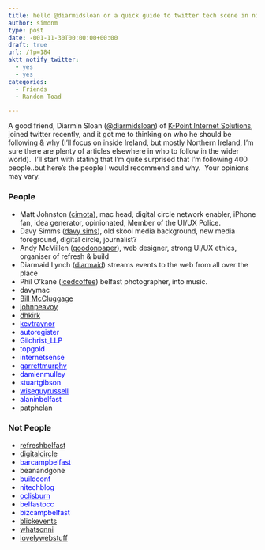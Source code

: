 ```yaml
---
title: hello @diarmidsloan or a quick guide to twitter tech scene in ni
author: simonm
type: post
date: -001-11-30T00:00:00+00:00
draft: true
url: /?p=184
aktt_notify_twitter:
  - yes
  - yes
categories:
  - Friends
  - Random Toad

---
```

A good friend, Diarmin Sloan ([@diarmidsloan][1]) of [K-Point Internet Solutions][2], joined twitter recently, and it got me to thinking on who he should be following & why (I&#8217;ll focus on inside Ireland, but mostly Northern Ireland, I&#8217;m sure there are plenty of articles elsewhere in who to follow in the wider world).  I&#8217;ll start with stating that I&#8217;m quite surprised that I&#8217;m following 400 people..but here&#8217;s the people I would recommend and why.  Your opinions may vary.

### People

  * Matt Johnston ([cimota][3]), mac head, digital circle network enabler, iPhone fan, idea generator, opinionated, Member of the UI/UX Police.
  * Davy Simms ([davy sims][4]), old skool media background, new media foreground, digital circle, journalist?
  * Andy McMillen ([goodonpaper][5]), web designer, strong UI/UX ethics, organiser of refresh & build
  * Diarmaid Lynch ([diarmaid][6]) streams events to the web from all over the place
  * Phil O&#8217;kane ([icedcoffee][7]) belfast photographer, into music.
  * davymac
  * [Bill McCluggage][8]
  * [johnpeavoy][9]
  * [dhkirk][10]
  * <a style="text-decoration: underline; color: #0000ff; padding: 0px; margin: 0px;" title="kevtraynor" hreflang="en" href="http://twitter.com/kevtraynor">kevtraynor</a>
  * <a style="text-decoration: none; color: #0000ff; padding: 0px; margin: 0px;" title="autoregister" hreflang="en" href="http://twitter.com/autoregister">autoregister</a>
  * <a style="text-decoration: none; color: #0000ff; padding: 0px; margin: 0px;" title="Gilchrist_LLP" hreflang="en" href="http://twitter.com/Gilchrist_LLP">Gilchrist_LLP</a>
  * <a style="text-decoration: none; color: #0000ff; padding: 0px; margin: 0px;" title="topgold" hreflang="en" href="http://twitter.com/topgold">topgold</a>
  * <a style="text-decoration: none; color: #0000ff; padding: 0px; margin: 0px;" title="internetsense" hreflang="en" href="http://twitter.com/internetsense">internetsense</a>
  * <a style="text-decoration: underline; color: #0000ff; padding: 0px; margin: 0px;" title="garrettmurphy" hreflang="en" href="http://twitter.com/garrettmurphy">garrettmurphy</a>
  * <a style="text-decoration: none; color: #0000ff; padding: 0px; margin: 0px;" title="damienmulley" hreflang="en" href="http://twitter.com/damienmulley">damienmulley</a>
  * <a style="text-decoration: none; color: #0000ff; padding: 0px; margin: 0px;" title="stuartgibson" hreflang="en" href="http://twitter.com/stuartgibson">stuartgibson</a>
  * <a style="text-decoration: underline; color: #0000ff; padding: 0px; margin: 0px;" title="wiseguyrussell" hreflang="en" href="http://twitter.com/wiseguyrussell">wiseguyrussell</a>
  * <a style="text-decoration: none; color: #0000ff; padding: 0px; margin: 0px;" title="alaninbelfast" hreflang="en" href="http://twitter.com/alaninbelfast">alaninbelfast</a>
  * patphelan

### Not People

  * [refreshbelfast][11]
  * [digitalcircle][5]
  * <a style="text-decoration: none; color: #0000ff; padding: 0px; margin: 0px;" title="barcampbelfast" hreflang="en" href="http://twitter.com/barcampbelfast">barcampbelfast</a>
  * beanandgone
  * <a style="text-decoration: none; color: #0000ff; padding: 0px; margin: 0px;" title="buildconf" hreflang="en" href="http://twitter.com/buildconf">buildconf</a>
  * <a style="text-decoration: none; color: #0000ff; padding: 0px; margin: 0px;" title="buildconf" hreflang="en" href="http://twitter.com/buildconf"></a><a style="text-decoration: none; color: #0000ff; padding: 0px; margin: 0px;" title="nitechblog" hreflang="en" href="http://twitter.com/nitechblog">nitechblog</a>
  * <a style="text-decoration: underline; color: #0000ff; padding: 0px; margin: 0px;" title="oclisburn" hreflang="en" href="http://twitter.com/oclisburn">oclisburn</a>
  * <a style="text-decoration: none; color: #0000ff; padding: 0px; margin: 0px;" title="belfastocc" hreflang="en" href="http://twitter.com/belfastocc">belfastocc</a>
  * <a style="text-decoration: none; color: #0000ff; padding: 0px; margin: 0px;" title="bizcampbelfast" hreflang="en" href="http://twitter.com/bizcampbelfast">bizcampbelfast</a>
  * [blickevents][12]
  * [whatsonni][13]
  * [lovelywebstuff][14]

 [1]: http://twitter.com/diarmidsloan
 [2]: http://www.k-point.co.uk/
 [3]: http://twitter.com/cimota
 [4]: http://twitter.com/davy_sims
 [5]: http://twitter.com/goodonpaper
 [6]: http://twitter.com/diarmaid
 [7]: http://twitter.com/icedcoffee
 [8]: http://twitter.com/BillMcCluggage
 [9]: http://twitter.com/johnpeavoy
 [10]: http://twitter.com/dhkirk
 [11]: http://twitter.com/refreshbelfast
 [12]: http://twitter.com/blickevents
 [13]: http://twitter.com/whatsonni
 [14]: http://twitter.com/lovelywebstuff